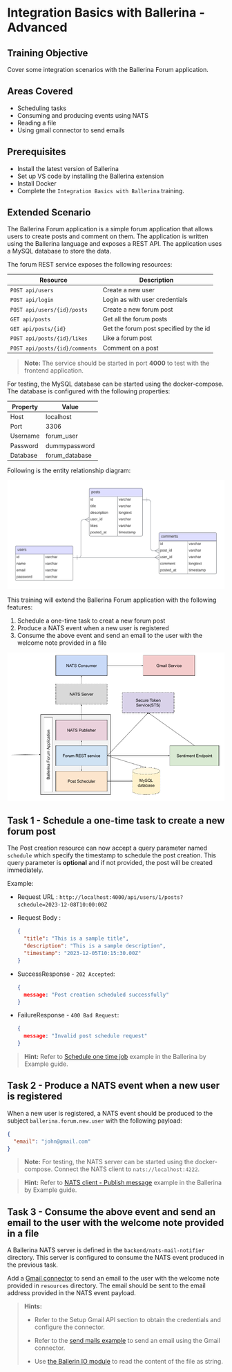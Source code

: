 # Integration Basics with Ballerina - Advanced

## Training Objective

Cover some integration scenarios with the Ballerina Forum application.

## Areas Covered

- Scheduling tasks
- Consuming and producing events using NATS
- Reading a file
- Using gmail connector to send emails

## Prerequisites

- Install the latest version of Ballerina
- Set up VS code by installing the Ballerina extension
- Install Docker
- Complete the `Integration Basics with Ballerina` training.

## Extended Scenario

The Ballerina Forum application is a simple forum application that allows users to create posts and comment on them. The application is written using the Ballerina language and exposes a REST API. The application uses a MySQL database to store the data.

The forum REST service exposes the following resources:

| Resource                       | Description                            |
|--------------------------------|----------------------------------------|
| `POST api/users`               | Create a new user                      |
| `POST api/login`               | Login as with user credentials         |
| `POST api/users/{id}/posts`    | Create a new forum post                |
| `GET api/posts`                | Get all the forum posts                |
| `GET api/posts/{id}`           | Get the forum post specified by the id |
| `POST api/posts/{id}/likes`    | Like a forum post                      |
| `POST api/posts/{id}/comments` | Comment on a post                      |

> **Note:** The service should be started in port **4000** to test with the frontend application.

For testing, the MySQL database can be started using the docker-compose. The database is configured with the following properties:

| Property | Value          |
|----------|----------------|
| Host     | localhost      |
| Port     | 3306           |
| Username | forum_user     |
| Password | dummypassword  |
| Database | forum_database |

Following is the entity relationship diagram:

![Entity Relationship Diagram](images/bal-forum-erd.png)

This training will extend the Ballerina Forum application with the following features:

1. Schedule a one-time task to creat a new forum post
2. Produce a NATS event when a new user is registered
3. Consume the above event and send an email to the user with the welcome note provided in a file

![Component Diagram](images/bal-forum.png)

## Task 1 - Schedule a one-time task to create a new forum post

The Post creation resource can now accept a query parameter named `schedule` which specify the timestamp to schedule the post creation. This query parameter is **optional** and if not provided, the post will be created immediately.

Example:

- Request URL : `http://localhost:4000/api/users/1/posts?schedule=2023-12-08T10:00:00Z`
- Request Body :
  
  ```json
  {
    "title": "This is a sample title",
    "description": "This is a sample description",
    "timestamp": "2023-12-05T10:15:30.00Z"
  }
  ```

- SuccessResponse - `202 Accepted`:
  
  ```json
  {
    message: "Post creation scheduled successfully"
  }
  ```

- FailureResponse - `400 Bad Request`:
  
  ```json
  {
    message: "Invalid post schedule request"
  }
  ```

> **Hint:** Refer to [Schedule one time job](https://ballerina.io/learn/by-example/task-one-time-job-execution/) example in the Ballerina by Example guide.

## Task 2 - Produce a NATS event when a new user is registered

When a new user is registered, a NATS event should be produced to the subject `ballerina.forum.new.user` with the following payload:

```json
{
  "email": "john@gmail.com"
} 
```

> **Note:** For testing, the NATS server can be started using the docker-compose. Connect the NATS client to `nats://localhost:4222`.

> **Hint:** Refer to [NATS client - Publish message](https://ballerina.io/learn/by-example/nats-basic-pub/) example in the Ballerina by Example guide.

## Task 3 - Consume the above event and send an email to the user with the welcome note provided in a file

A Ballerina NATS server is defined in the `backend/nats-mail-notifier` directory. This server is configured to consume the NATS event produced in the previous task.

Add a [Gmail connector](https://central.ballerina.io/ballerinax/googleapis.gmail/4.0.0) to send an email to the user with the welcome note provided in `resources` directory. The email should be sent to the email address provided in the NATS event payload.

> **Hints:**
>
> - Refer to the Setup Gmail API section to obtain the credentials and configure the connector.
>
> - Refer to the [send mails example](https://github.com/ballerina-platform/module-ballerinax-googleapis.gmail/blob/master/examples/send-mails/main.bal) to send an email using the Gmail connector.
>
> - Use [the Ballerin IO module](https://central.ballerina.io/ballerina/io/latest) to read the content of the file as string.
